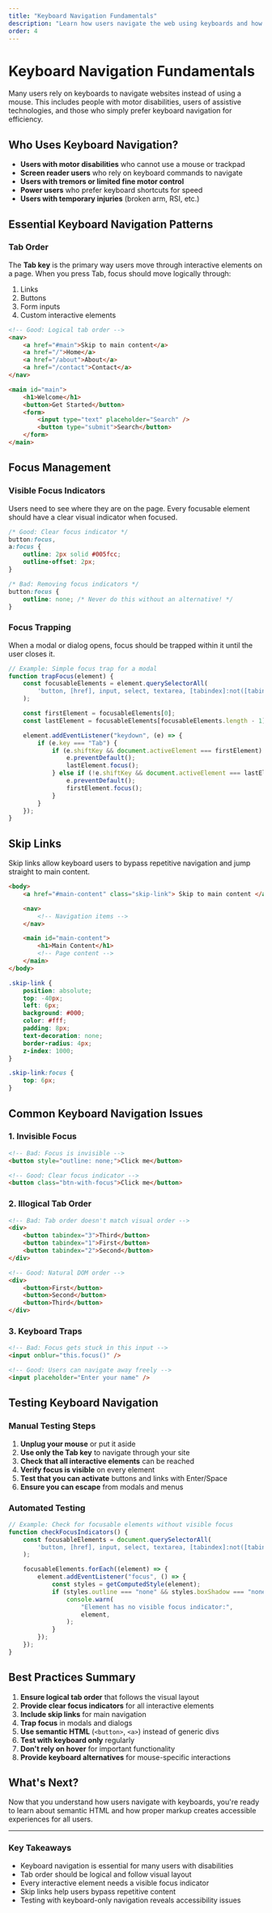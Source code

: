```yaml
---
title: "Keyboard Navigation Fundamentals"
description: "Learn how users navigate the web using keyboards and how to design accessible keyboard experiences."
order: 4
---
```


# Keyboard Navigation Fundamentals

Many users rely on keyboards to navigate websites instead of using a mouse. This includes people with motor disabilities, users of assistive technologies, and those who simply prefer keyboard navigation for efficiency.

## Who Uses Keyboard Navigation?

- **Users with motor disabilities** who cannot use a mouse or trackpad
- **Screen reader users** who rely on keyboard commands to navigate
- **Users with tremors or limited fine motor control**
- **Power users** who prefer keyboard shortcuts for speed
- **Users with temporary injuries** (broken arm, RSI, etc.)

## Essential Keyboard Navigation Patterns

### Tab Order

The **Tab key** is the primary way users move through interactive elements on a page. When you press Tab, focus should move logically through:

1. Links
2. Buttons
3. Form inputs
4. Custom interactive elements

```html
<!-- Good: Logical tab order -->
<nav>
	<a href="#main">Skip to main content</a>
	<a href="/">Home</a>
	<a href="/about">About</a>
	<a href="/contact">Contact</a>
</nav>

<main id="main">
	<h1>Welcome</h1>
	<button>Get Started</button>
	<form>
		<input type="text" placeholder="Search" />
		<button type="submit">Search</button>
	</form>
</main>
```

## Focus Management

### Visible Focus Indicators

Users need to see where they are on the page. Every focusable element should have a clear visual indicator when focused.

```css
/* Good: Clear focus indicator */
button:focus,
a:focus {
	outline: 2px solid #005fcc;
	outline-offset: 2px;
}

/* Bad: Removing focus indicators */
button:focus {
	outline: none; /* Never do this without an alternative! */
}
```

### Focus Trapping

When a modal or dialog opens, focus should be trapped within it until the user closes it.

```javascript
// Example: Simple focus trap for a modal
function trapFocus(element) {
	const focusableElements = element.querySelectorAll(
		'button, [href], input, select, textarea, [tabindex]:not([tabindex="-1"])',
	);

	const firstElement = focusableElements[0];
	const lastElement = focusableElements[focusableElements.length - 1];

	element.addEventListener("keydown", (e) => {
		if (e.key === "Tab") {
			if (e.shiftKey && document.activeElement === firstElement) {
				e.preventDefault();
				lastElement.focus();
			} else if (!e.shiftKey && document.activeElement === lastElement) {
				e.preventDefault();
				firstElement.focus();
			}
		}
	});
}
```

## Skip Links

Skip links allow keyboard users to bypass repetitive navigation and jump straight to main content.

```html
<body>
	<a href="#main-content" class="skip-link"> Skip to main content </a>

	<nav>
		<!-- Navigation items -->
	</nav>

	<main id="main-content">
		<h1>Main Content</h1>
		<!-- Page content -->
	</main>
</body>
```

```css
.skip-link {
	position: absolute;
	top: -40px;
	left: 6px;
	background: #000;
	color: #fff;
	padding: 8px;
	text-decoration: none;
	border-radius: 4px;
	z-index: 1000;
}

.skip-link:focus {
	top: 6px;
}
```

## Common Keyboard Navigation Issues

### 1. Invisible Focus

```html
<!-- Bad: Focus is invisible -->
<button style="outline: none;">Click me</button>

<!-- Good: Clear focus indicator -->
<button class="btn-with-focus">Click me</button>
```

### 2. Illogical Tab Order

```html
<!-- Bad: Tab order doesn't match visual order -->
<div>
	<button tabindex="3">Third</button>
	<button tabindex="1">First</button>
	<button tabindex="2">Second</button>
</div>

<!-- Good: Natural DOM order -->
<div>
	<button>First</button>
	<button>Second</button>
	<button>Third</button>
</div>
```

### 3. Keyboard Traps

```html
<!-- Bad: Focus gets stuck in this input -->
<input onblur="this.focus()" />

<!-- Good: Users can navigate away freely -->
<input placeholder="Enter your name" />
```

## Testing Keyboard Navigation

### Manual Testing Steps

1. **Unplug your mouse** or put it aside
2. **Use only the Tab key** to navigate through your site
3. **Check that all interactive elements** can be reached
4. **Verify focus is visible** on every element
5. **Test that you can activate** buttons and links with Enter/Space
6. **Ensure you can escape** from modals and menus

### Automated Testing

```javascript
// Example: Check for focusable elements without visible focus
function checkFocusIndicators() {
	const focusableElements = document.querySelectorAll(
		'button, [href], input, select, textarea, [tabindex]:not([tabindex="-1"])',
	);

	focusableElements.forEach((element) => {
		element.addEventListener("focus", () => {
			const styles = getComputedStyle(element);
			if (styles.outline === "none" && styles.boxShadow === "none") {
				console.warn(
					"Element has no visible focus indicator:",
					element,
				);
			}
		});
	});
}
```

## Best Practices Summary

1. **Ensure logical tab order** that follows the visual layout
2. **Provide clear focus indicators** for all interactive elements
3. **Include skip links** for main navigation
4. **Trap focus** in modals and dialogs
5. **Use semantic HTML** (`<button>`, `<a>`) instead of generic divs
6. **Test with keyboard only** regularly
7. **Don't rely on hover** for important functionality
8. **Provide keyboard alternatives** for mouse-specific interactions

## What's Next?

Now that you understand how users navigate with keyboards, you're ready to learn about semantic HTML and how proper markup creates accessible experiences for all users.

---

### Key Takeaways

- Keyboard navigation is essential for many users with disabilities
- Tab order should be logical and follow visual layout
- Every interactive element needs a visible focus indicator
- Skip links help users bypass repetitive content
- Testing with keyboard-only navigation reveals accessibility issues
